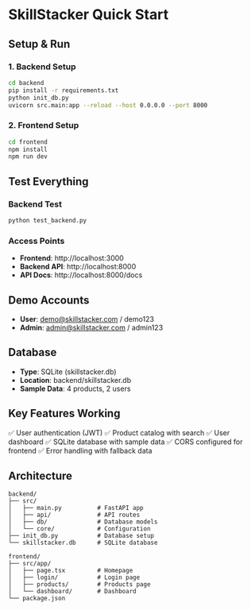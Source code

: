 # SkillStacker Quick Start

## Setup & Run

### 1. Backend Setup
```bash
cd backend
pip install -r requirements.txt
python init_db.py
uvicorn src.main:app --reload --host 0.0.0.0 --port 8000
```

### 2. Frontend Setup
```bash
cd frontend
npm install
npm run dev
```

## Test Everything

### Backend Test
```bash
python test_backend.py
```

### Access Points
- **Frontend**: http://localhost:3000
- **Backend API**: http://localhost:8000
- **API Docs**: http://localhost:8000/docs

## Demo Accounts
- **User**: demo@skillstacker.com / demo123
- **Admin**: admin@skillstacker.com / admin123

## Database
- **Type**: SQLite (skillstacker.db)
- **Location**: backend/skillstacker.db
- **Sample Data**: 4 products, 2 users

## Key Features Working
✅ User authentication (JWT)
✅ Product catalog with search
✅ User dashboard
✅ SQLite database with sample data
✅ CORS configured for frontend
✅ Error handling with fallback data

## Architecture
```
backend/
├── src/
│   ├── main.py          # FastAPI app
│   ├── api/             # API routes
│   ├── db/              # Database models
│   └── core/            # Configuration
├── init_db.py           # Database setup
└── skillstacker.db      # SQLite database

frontend/
├── src/app/
│   ├── page.tsx         # Homepage
│   ├── login/           # Login page
│   ├── products/        # Products page
│   └── dashboard/       # Dashboard
└── package.json
```